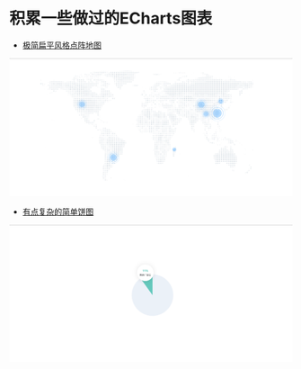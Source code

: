 # 积累一些做过的ECharts图表

- [极简扁平风格点阵地图](./dot-matrix-map/)

[![](./dot-matrix-map/demo.gif)](./dot-matrix-map/)

- [有点复杂的简单饼图](./simple-pie/)

[![](./simple-pie/demo.gif)](./simple-pie/)